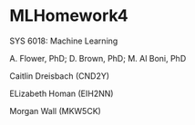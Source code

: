 # MLHomework4

SYS 6018: Machine Learning

A. Flower, PhD; D. Brown, PhD; M. Al Boni, PhD

Caitlin Dreisbach (CND2Y)

ELizabeth Homan (EIH2NN)

Morgan Wall (MKW5CK)

